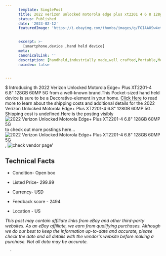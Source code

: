 ```yaml
---
      template: SinglePost
      title: 2022 verizon unlocked motorola edge plus xt2201 4 6 8 128gb 60mp 5g
      status: Published
      date: '2023-02-12'
      featuredImage: 'https://i.ebayimg.com/thumbs/images/g/FGIAAOSw4xtjsy~t/s-l225.jpg'
       

      excerpt: >-
        [smartphone,device ,hand held device]
      meta:
      canonicalLink: ''
      description: [handheld,industrially made,well crafted,Portable,Mobile,Compact,Convenient,Lightweight,Maneuverable,Man-portable,Miniature,Carriable,Hand-held,Light,Holdable,Transportable,Mobile device,Pocket-sized,On-the-go,Wireless,Cordless,Compact size,Convenient size, smartphone,device ,hand held device]
      noindex: false
      

---
```

$
      Introducing th 2022 Verizon Unlocked Motorola Edge+ Plus XT2201-4 6.8" 128GB 60MP 5G from a well-known brand.This Pocket-sized hand held device is sure to be a Decorative-element in your home. [Click Here](https://www.ebay.com/itm/354492271733?hash=item528962cc75%3Ag%3AFGIAAOSw4xtjsy%7Et&mkevt=1&mkcid=1&mkrid=711-53200-19255-0&campid=%253CePNCampaignId%253E&customid=%253CreferenceId%253E&toolid=10049) to read more to learn about the shipping costs and additional details for the 2022 Verizon Unlocked Motorola Edge+ Plus XT2201-4 6.8" 128GB 60MP 5G. Shipping cost is undefined.Here is the posting visibly ![2022 Verizon Unlocked Motorola Edge+ Plus XT2201-4 6.8" 128GB 60MP 5G](https://i.ebayimg.com/thumbs/images/g/FGIAAOSw4xtjsy~t/s-l225.jpg) to check out more postings here... ![2022 Verizon Unlocked Motorola Edge+ Plus XT2201-4 6.8" 128GB 60MP 5G](https://i.ebayimg.com/images/g/FGIAAOSw4xtjsy~t/s-l1600.jpg), ![check vendor page](https://origin-galleryplus.ebayimg.com/ws/web/354492271733_2_0_1/225x225.jpg,https://origin-galleryplus.ebayimg.com/ws/web/354492271733_3_0_1/225x225.jpg,https://origin-galleryplus.ebayimg.com/ws/web/354492271733_4_0_1/225x225.jpg,https://origin-galleryplus.ebayimg.com/ws/web/354492271733_5_0_1/225x225.jpg,https://origin-galleryplus.ebayimg.com/ws/web/354492271733_6_0_1/225x225.jpg)'

      

 ## Technical Facts 



     
      

 - Condition- Open box 


      

 - Listed Price- 299.99 


      

 - Currency- USD 


      

 - Feedback score - 2494 


      

 - Location - US 


      
      

 *_This post may contain affiliate links from eBay and other third-party websites. As an eBay affiliate, we earn from qualifying purchases. Although we do our best to keep the information up-to-date and accurate, please check the date and all details with the vendor's website before making a purchase. Not all data may be accurate._*




      -
